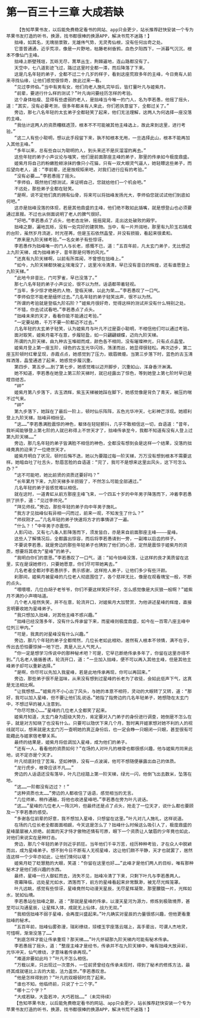 # 第一百三十三章 大成若缺
        【告知苹果书友，以后能免费稳定看书的网站、app只会更少，站长推荐赶快安装一个专为苹果书友打造的听书，换源，找书都很棒的换源APP，解决书荒不迷路！】
       拙峰，如其名，无瑰丽景致，无雄伟气势，无灵秀仙根，没有任何出奇之处。
       它普普通通，近乎荒凉，像是一片野地，枯藤老树昏鸦，血色夕阳西下，一派暮气沉沉，根本不像仙门主峰。
       拙峰上断壁残垣，瓦砾无尽，蒿草丛生，荆棘遍地，连山路都没有了。
       天空中，七八道影迹飞过，路过这里时全都一滞，而后降落了下来。
       这是几名年轻的弟子，全都不过二十几岁的样子，看到这座荒寂多年的主峰，今日竟有人前来寻找仙缘，让他们感觉很惊奇，故此过来一看。
       “见过李师伯。”当中有男有女，他们向老人施礼完毕后，皆打量叶凡与姬紫月。
       “前辈，要进行什么样的测试？”叶凡询问要经历怎样的考验。
       这个身体枯瘦、显得有些虚弱的老人，是拙峰当今唯一的门人，名为李若愚，他摇了摇头，道：“其实，没有必要考测，很多年都未有人来此，你们若执意留下，全都过关了。”
       旁边，那七八名年轻的太玄弟子全都轻笑了起来，他们无法理解，这两人为何选择一座没落的主峰。
       “我估计这两人的资质糟糕透顶，根本不不可能被其他主峰选上，故此来到这里，进行考验。”
       “这二人有些小聪明，想以此手段留下来，孰不知根本无用，一旦选择此山，根本不能再加入其他主峰。”
       “多年以来，总有些自以为聪明的人，到头来还不是灰溜溜的离去。”
       这些年轻的弟子小声议论与嗤笑，他们是前面那座主峰的弟子，那里的传承如今极度鼎盛。
       姬紫月将自己的粉嫩脸颊涂抹的像只小花猫，只有一双大眼灵气逼人，她轻瞟这些弟子，而后望向老人，道：“李前辈，还是按规矩来吧，对我们进行应有的考验。”
       “没有必要……”李若愚摇了摇头。
       “李师伯，既然他们想测试，来证明自己，您就给他们一个机会吧。”
       不远处，那些弟子全都在轻笑。
       “是啊，说不定他们真的拥有仙骨，将来可以将拙峰发扬光大，李师伯您就试试他们到底如何吧。”
       这亦是拙峰没落的体现，若是其他鼎盛的主峰，他们绝不敢如此插嘴，就是想登山也必须要通过禀报。不过也从侧面说明了老人的脾气很好。
       “好吧。”李若愚点了点头，他老态龙钟，摇摇晃晃，走出这处破败的殿宇。
       拙峰之巅，遍地瓦砾，没有一处完好的建筑物。当中，有一片开阔地，那里有九阶玉石铺成的台阶，虽然岁月流逝，时光荏苒，但是玉石依然晶莹，并没有损毁，看起来很柔和。
       “原来是九阶天梯考验。”一名女弟子有些惊讶。
       李若愚作为拙峰唯一的门人与长老，感慨不已，道：“五百年前，凡太玄门弟子，无比想迈上九阶天梯，成为拙峰弟子，昔年那是何等的风光。”
       “还真有九阶天梯啊，以前有所耳闻，不曾想在拙峰上。”
       “如今，九阶天梯都快被尘埃淹没了，这里冷冷清清，早已没有昔日的辉煌，还有谁愿登上九阶天梯。”
       “此地今非昔比，门可罗雀，早已没落了。”
       那七八名年轻的弟子小声议论，很不以为然，话语都带着轻视。
       “当年，多少惊才绝艳的人物，登临天梯，以此为荣……”李若愚叹了一口气。
       “李师伯您不能老是缅怀过去。”几名年轻的弟子轻笑出声，很不以为然。
       “所谓的考验就是登临九阶石阶？”姬紫月很好奇，觉得这样的测试并没有什么特别之处。
       “不错，你去试试看吧。”李若愚点了点头。
       “拙峰未来的天才，看看你能不能通过考验。”
       “一定要站稳，千万不要一阶都迈不过去。”
       几名年轻的太玄弟子轻笑，认为姬紫月与叶凡不过是耍小聪明，不相信他们可以通过考验。
       面对取笑，姬紫月毫不在意，步履轻盈，如一只翩翩蝴蝶，迈向九阶天梯。
       所谓的九阶天梯，由九种古玉堆砌而成，颜色各不相同，没有璀璨神光，只有点点晶莹。
       姬紫月登上第一座玉阶，绿色的古玉光华闪烁，荡漾而出，她显得很轻松。再次迈步，第二座玉阶顿时红晕呈现，赤霞点点，她感觉到了压力，娥眉微蹙。当第三步落下时，蓝色的古玉清辉洒落，晶莹通透了起来，她感觉步履沉重。
       第四步、第五步……到了第七步，她感觉难以迈开脚步，沉重如山，浑身香汗淋漓。
       她不知道，李若愚在她登上第三阶天梯时，就已经露出了惊色，等到她登上第七阶时早已是瞠目结舌。
       “砰”
       姬紫月第八步落下，古玉洒辉，紫玉天梯被她踩在脚下，她感觉像是背负了青天，被压的喘不过气来。
       “砰”
       第九步落下，她踩在了最后一阶上，顿时仙乐阵阵，五色光华冲天，七彩神芒浮现。她顺利登上九阶天梯，拙峰异相纷呈。
       “这……”李若愚满脸震惊的神色，躯体在轻轻颤抖，几乎不敢相信这一切，自语道：“昔年，我听闻能够登上第七阶的人就已称得上不世天才了，拙峰传承至今，我都不知道有没有人登上过第九阶天梯……”
       旁边，那几名年轻的弟子皆满脸不相信的神色，全都没有想到会是这样一个结果，没落的拙峰竟真的迎来了一位绝世天才。
       姬紫月明白了状况，顿时后悔不迭，她以为要踏过每一阶天梯，万万没有想到根本不需要这样。她暗自吐了吐舌头，愁眉苦脸的自语道：“完了，我可不是想来这里出风头，这下可怎么办？”
       “这不可能吧，她比前贤的资质还要好吗？”
       “长年累月下来，九阶天梯多半损毁了，不然怎么可能全部通过。”
       几名年轻的弟子皆感觉难以相信。
       就在这时，一道青虹从前方那座主峰飞来，一个四五十岁的中年男子降落而下，冲着李若愚拱了拱手，道：“见过李师兄。”
       “拜见师叔。”旁边，那些年轻的弟子向中年男子施礼。
       “我方才见拙峰似有异相一闪而过，前来一观，不知发生了什么？”
       “师叔刚才……”几名年轻的弟子快速将方才的事情讲了一遍。
       “什么？！”中年男子亦震惊。
       人影闪动，又有七八条人影降落而下，须发皆白，亦是来自前面那座主峰————星峰。
       这些人了解情况后，全都露出惊容，而后将李若愚请到一旁，一副难以启齿的样子。
       不要说李若愚，就是旁边的那些年轻弟子也猜到了他们的心思，定然是震惊于姬紫月的资质，想要将其收为“星峰”的弟子。
       “我明白你们的意思。”李若愚叹了一口气，道：“如今拙峰没落，让这样的良才美质留在这里，实在是误她修行，只要她愿意，你们尽可带她离去。”
       几名老者全都对李若愚拱手，表示感谢，这样抢人弟子，让他们多少有些汗颜。
       刹那间，姬紫月被星峰的几位老人彻底围住了，各个慈祥无比，像是在观看瑰宝一般，不断的点头。
       “喂喂喂，几位白胡子老爷爷，你们不要这样笑好不好，怎么感觉像是大灰狼一般啊？”姬紫月不满的小声嘀咕道。
       几个老人哑然失笑，并不在意，轮流开口，对姬紫月大加赞赏，为他讲述星峰的辉煌，直接言明要收她为星峰弟子。
       “我只想加入拙峰，对其他主峰不感兴趣。”
       “拙峰已经没落多年，没有什么传承留下来，而星峰则极度鼎盛，如今在一百零八座主峰中位列三甲内。”
       “可是，我真的对星峰没有什么兴趣。”
       旁边，那几个年轻的弟子全都愕然，几位长老如此相劝，居然有人根本不领情，满不在乎，传出去恐怕要惊掉一地下巴，真是人比人气死人。
       “你一定是想学习传说中的那种秘术吧？可是，它早已断绝传承多年了，你留在这里亦得不到。”几名老人循循善诱，轮流开口，道：“一旦加入拙峰，便不可以再入其他主峰，但是其他主峰弟子却可以重新选择。”
       “是啊，你尽可以先加入我星峰，若是此地传承再现，你可以再回来。”
       旁边，那些弟子很不是滋味，从来没有想到过星峰的长老为了收徒，会如此低声下气，这真是无法相比啊。
       “让我想想……”姬紫月不小心出了风头，与她的本意不相符，灵动的大眼转了又转，道：“那好，我可以加入星峰，但不要让他们乱说话。”她指了指旁边的几名年轻弟子，她想隐在太玄门中，不想过早的被人注意到。
       “你尽可放心……”星峰的几位老人全都笑了起来。
       姬紫月知道，太玄门身为超级大势力，肯定要对入门弟子的身份进行调查，她倒是不怎么在乎，就是对方知晓了也没有什么。只要可以隐伏下来几个月，暂时离开姬家想对她不利的人的视线就可以，想来就是太玄门万一查明她的真正身份后，也一定会睁一只眼闭一只眼，甚至很有可能藉此与姬家宿老攀关系。
       最终的结果是，姬紫月将低调加入星峰，成为他们的弟子。
       “还有一人，看看他的资质如何？”在场的人对叶凡的根骨也都很感兴趣，他与姬紫月同来此地，说不定亦是个天才。
       叶凡彻底封住了苦海，坚如神铁，没有一点波澜，他可不想随便暴露出自己的体质。
       “龙行虎步，根骨应该不凡……”
       旁边的人话语还没有落毕，叶凡已经踏上第一阶天梯，绿光一闪，他倒飞出去数米，坠落在地。
       “这……一阶都没有迈过？！”
       “这种资质也太……”旁边的人都收住了话语，感觉相当的无言。
       “几位师弟，稍作通融，将他也收进星峰吧。”李若愚在旁为叶凡说话。
       “这……”星峰的几位老人一阵沉吟，但最终还是点了点头，抢走了一位天才，说什么都也要顾及一下李若愚的感受。
       “多谢各位前辈的好意，我不想加入星峰，只想留在这里。”叶凡对几人施礼，这样说道。
       在场的几位长老全都面面相觑，今天这是怎么了？拙峰什么时候这么吸引人了，极度鼎盛的星峰屡屡被人拒绝。前面的天才恃才傲物还情有可原，眼下一个资质让人皱眉的少年竟也如此，对他们来说实在是种打击。
       旁边，那几个年轻的弟子则近乎抓狂。当年他们千辛万苦，经历种种考验，才在众人中脱颖而出，成为星峰弟子。想不到今日不断有人无视星峰，这让他们颇不平静，天才也就罢了，居然连这样一个少年亦如此，让他们情何以堪？
       姬紫月眨了眨慧黠的大眼，笑道：“你留在这里也好……”此峰才是他们两人的目标，唯有那种秘术才是他们感兴趣的东西。
       最终，星峰一行人御虹而去，消失不见，拙峰冷清了下来，只剩下叶凡与李若愚两人。
       夜幕降临，远处星光如水，洒落而下，前方的星峰看起来非常飘渺，被无尽光辉笼罩。
       叶凡远眺，感觉有些惊讶，星峰竟然勾动漫天星辰，无尽星辉凝聚，那里朦胧一片，光辉如水，犹如仙境。
       李若愚站在拙峰之巅，道：“那就是星峰的传承，以漫天星河为源力，修炼到极致境界，甚至可以沟通星辰，让星辉入体，成就无上仙体，战力无双。”
       “我相信拙峰不弱于星峰，会再度兴盛起来。”叶凡确实对星辰的力量很感兴趣，但他更看重拙峰的秘术。
       “五百年前，拙峰仙雾弥漫，瑞彩缭绕，琼楼玉宇座落云端上，高手辈出，可谓人杰地灵，可惜啊，渐渐没落了……”
       “到底怎样才能让传承重现？那天梯……”叶凡怀疑那九阶天梯内可能有秘术传承。
       李若愚摇了摇头，道：“整座主峰才是经书，传承并不在九阶天梯中，唯有拙峰大放异彩，光华冲天，仙气缭绕，才意味着传承再现。”
       “难道非要如此吗？”叶凡不怎么相信。
       “万载以来，只出现过一次意外，一位前贤曾经在传承未现时，得到了秘术的修炼方法，最终其成就堪比上古的大能，法力盖世。”李若愚叹息。
       “他是怎样得到的？”叶凡的双眼顿时亮了起来。
       “谁也不知。他临终前，只说了十二个字。”
       “哪十二个字？”
       “大成若缺，大盈若冲，大巧若拙……”（未完待续）
       【告知苹果书友，以后能免费稳定看书的网站、app只会更少，站长推荐赶快安装一个专为苹果书友打造的听书，换源，找书都很棒的换源APP，解决书荒不迷路！】